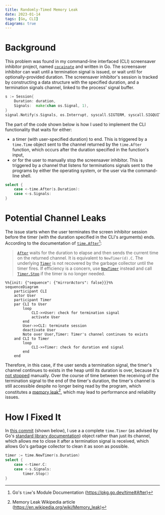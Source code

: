 ```yaml
---
title: Randomly-Timed Memory Leak
date: 2023-01-14
tags: [Go, CLI]
diagrams: true
---
```

# Background
This problem was found in my command-line interfaced (CLI) screensaver inhibitor project, named [`cocainate`](https://github.com/AppleGamer22/cocainate) and written in Go. The screensaver inhibitor can wait until a termination signal is issued, or wait until for optionally-provided duration. The screensaver inhibitor's session is tracked by constructing a data structure with the specified duration, and a termination signals channel, linked to the process' signal buffer.

```go
s := Session{
	Duration: duration,
	Signals:  make(chan os.Signal, 1),
}
signal.Notify(s.Signals, os.Interrupt, syscall.SIGTERM, syscall.SIGQUIT)
```

The part of the code shown below is how I used to implement the CLI functionality that waits for either:

* a timer (with user-specified duration) to end. This is triggered by a `time.Time` object sent to the channel returned by the `time.After` function, which occurs after the duration specified in the function's input,
* or for the user to manually stop the screensaver inhibitor. This is triggered by a channel that listens for terminations signals sent to the programs by either the operating system, or the user via the command-line shell.

```go
select {
	case <-time.After(s.Duration):
	case <-s.Signals:
}
```

# Potential Channel Leaks
The issue starts when the user terminates the screen inhibitor session before the timer (with the duration specified in the CLI's arguments) ends. According to the documentation of [`time.After`](https://pkg.go.dev/time#After)[^1]:

> [`After`](https://pkg.go.dev/time#After) waits for the duration to elapse and then sends the current time on the returned channel. It is equivalent to `NewTimer(d).C`. The underlying [`Timer`](https://pkg.go.dev/time#Timer) is not recovered by the garbage collector until the timer fires. If efficiency is a concern, use [`NewTimer`](https://pkg.go.dev/time#NewTimer) instead and call [`Timer.Stop`](https://pkg.go.dev/time#Timer.Stop) if the timer is no longer needed.

```mermaid
%%{init: {"sequence": {"mirrorActors": false}}}%%
sequenceDiagram
	participant CLI
	actor User
	participant Timer
	par CLI to User
		loop
			CLI->>User: check for termination signal
			activate User
		end
		User->>CLI: terminate session 
		deactivate User
		Note over User,Timer: Timer's channel continues to exists
	and CLI to Timer
		loop
			CLI->>Timer: check for duration end signal
		end
	end
```

Therefore, in this case, if the user sends a termination signal, the timer's channel continues to exists in the heap until its duration is over, because it's [not stopped](#background) manually. Over the course of time between the receiving of the termination signal to the end of the timer's duration, the timer's channel is still accessible despite no longer being read by the program, which constitutes a [memory leak](https://en.wikipedia.org/wiki/Memory_leak)[^2], which may lead to performance and reliability issues.

# How I Fixed It
In [this commit](https://github.com/AppleGamer22/cocainate/pull/34/commits/d93f63defa73cc01d245e7db5a1a53e477245742) (shown below), I use a a complete `time.Timer` (as advised by Go's [standard library documentation](#potential-channel-leaks)) object rather than just its channel, which allows me to close it after a termination signal is received, which allows Go's garbage collector to clean it as soon as possible.


```go
timer := time.NewTimer(s.Duration)
select {
	case <-timer.C:
	case <-s.Signals:
		timer.Stop()
}
```

[^1]: Go's `time`'s Module Documentation (<https://pkg.go.dev/time#After>)
[^2]: Memory Leak Wikipedia article (<https://en.wikipedia.org/wiki/Memory_leak>)
